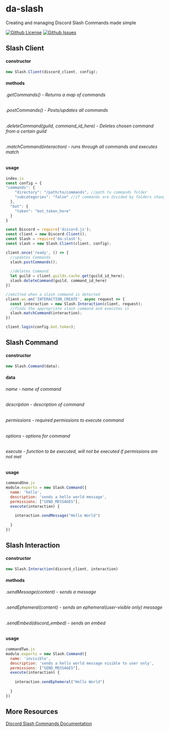 # da-slash
Creating and managing Discord Slash Commands made simple

[![Github License](https://img.shields.io/github/license/xlyr-on/da-slash)](https://img.shields.io/github/license/)
[![Github Issues](https://img.shields.io/github/issues/xlyr-on/da-slash)](https://img.shields.io/github/issues/)

## Slash Client
#### constructor 
```javascript
new Slash.Client(discord_client, config);
```
#### methods
###### .getCommands() - Returns a map of commands
###### .postCommands() - Posts/updates all commands
###### .deleteCommand(guild, command_id_here) - Deletes chosen command from a certain guild
###### .matchCommand(interaction) - runs through all commands and executes match
#### usage
```javascript
index.js
const config = {
"commands": {
    "directory": "/path/to/commands", //path to commands folder
    "subcategories": "false" //if commands are divided by folders change to "true"
  },
  "bot": {
    "token": "bot_token_here"
  }    
}

const Discord = require('discord.js');
const client = new Discord.Client();
const Slash = require('da-slash');
const slash = new Slash.Client(client, config);

client.once('ready', () => {
  //updates Commands
  slash.postCommands();
  
  //deletes Command
  let guild = client.guilds.cache.get(guild_id_here);
  slash.deleteCommand(guild, command_id_here)
})

//emitted when a slash command is detected
client.ws.on('INTERACTION_CREATE', async request => {
  const interaction = new Slash.Interaction(client, request);
  //finds the appropriate slash command and executes it
  slash.matchCommand(interaction); 
})

client.login(config.bot.token);
```


## Slash Command
#### constructor 
```javascript
new Slash.Command(data);
```
#### data
###### name - name of command
###### description - description of command
###### permissions - required permissions to execute command
###### options - options for command
###### execute - function to be executed, will not be executed if permissions are not met
#### usage
```javascript
commandOne.js
module.exports = new Slash.Command({
  name: 'hello',
  description: 'sends a hello world message',
  permissions: ["SEND_MESSAGES"],
  execute(interaction) {
  
    interaction.sendMessage("Hello World")
    
  }
})
```


## Slash Interaction
#### constructor
```javascript
new Slash.Interaction(discord_client, interaction)
```
#### methods
###### .sendMessage(content) - sends a message
###### .sendEphemeral(content) - sends an ephemeral(user-visible only) message
###### .sendEmbed(discord_embed) - sends an embed
#### usage
```javascript
commandTwo.js
module.exports = new Slash.Command({
  name: 'invisible',
  description: 'sends a hello world message visible to user only',
  permissions: ["SEND_MESSAGES"],
  execute(interaction) {
  
    interaction.sendEphemeral("Hello World")
    
  }
})
```


## More Resources
[Discord Slash Commands Documentation](https://discord.com/developers/docs/interactions/slash-commands)

